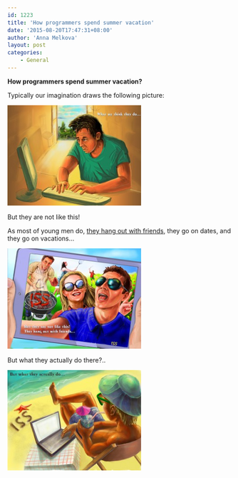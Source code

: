 ```yaml
---
id: 1223
title: 'How programmers spend summer vacation'
date: '2015-08-20T17:47:31+08:00'
author: 'Anna Melkova'
layout: post
categories:
    - General
---
```


**How programmers spend summer vacation?**

Typically our imagination draws the following picture:

[![komix_1](/static/img/2015/08/komix_1-300x225.jpg)](/static/img/2015/08/komix_1.jpg)

But they are not like this!

As most of young men do, [they hang out with friends](https://www.facebook.com/issart/photos/pb.294732357235079.-2207520000.1440063728./916517905056518/?type=3&theater), they go on dates, and they go on vacations…

[![komix_2](/static/img/2015/08/komix_2-300x225.jpg)](/static/img/2015/08/komix_2.jpg)

But what they actually do there?..

 [![komix_3](/static/img/2015/08/komix_3-300x225.jpg)](/static/img/2015/08/komix_3.jpg)
